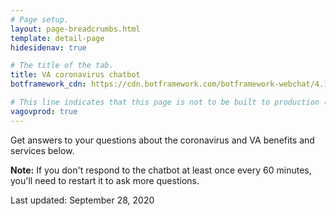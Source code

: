 ```yaml
---
# Page setup.
layout: page-breadcrumbs.html
template: detail-page
hidesidenav: true

# The title of the tab.
title: VA coronavirus chatbot
botframework_cdn: https://cdn.botframework.com/botframework-webchat/4.10.0/webchat-es5.js

# This line indicates that this page is not to be built to production (www.va.gov)
vagovprod: true
---
```

<div class="va-introtext vads-u-margin-bottom--2">
  Get answers to your questions about the coronavirus and VA benefits and services below.
</div>

**Note:** If you don't respond to the chatbot at least once every 60 minutes, you'll need to restart it to ask more questions.

<!--
  The "widget-type" should be registered at
  https://github.com/department-of-veterans-affairs/vets-website/blob/master/src/applications/static-pages/widgetTypes.js>
-->
<div id="webchat" data-widget-type="va-coronavirus-chatbot"></div>
<div class="last-updated usa-content">
  Last updated: <time datetime="2020-09-28">September 28, 2020</time>
</div>
